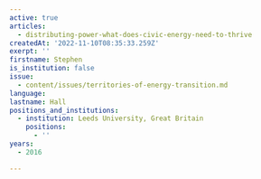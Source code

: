 ```yaml
---
active: true
articles:
  - distributing-power-what-does-civic-energy-need-to-thrive
createdAt: '2022-11-10T08:35:33.259Z'
exerpt: ''
firstname: Stephen
is_institution: false
issue:
  - content/issues/territories-of-energy-transition.md
language:
lastname: Hall
positions_and_institutions:
  - institution: Leeds University, Great Britain
    positions:
      - ''
years:
  - 2016

---
```

